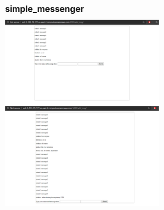 # simple_messenger
![Image of Yaktocat](https://github.com/mcwchitos/simple_messenger/blob/master/screen.PNG)
![Image of Yaktocat](https://github.com/mcwchitos/simple_messenger/blob/master/screen2.PNG)
